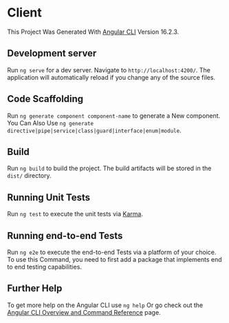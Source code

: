 # Client

This Project Was Generated With [Angular CLI](https://github.com/angular/angular-cli) Version 16.2.3.

## Development server

Run `ng serve` for a dev server. Navigate to `http://localhost:4200/`. The application will automatically reload if you change any of the source files.

## Code Scaffolding

Run `ng generate component component-name` to generate a New component. You Can Also Use `ng generate directive|pipe|service|class|guard|interface|enum|module`.

## Build

Run `ng build` to build the project. The build artifacts will be stored in the `dist/` directory.

## Running Unit Tests

Run `ng test` to execute the unit tests via [Karma](https://karma-runner.github.io).

## Running end-to-end Tests

Run `ng e2e` to execute the end-to-end Tests via a platform of your choice. To use this Command, you need to first add a package that implements end to end testing capabilities.

## Further Help

To get more help on the Angular CLI use `ng help` Or go check out the [Angular CLI Overview and Command Reference](https://angular.io/cli) page.
